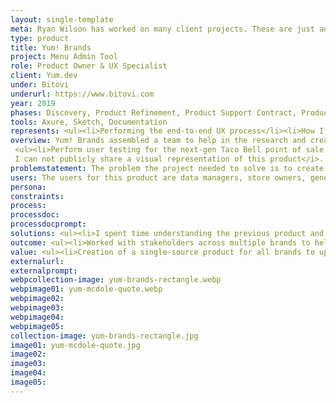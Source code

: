 ```yaml
---
layout: single-template
meta: Ryan Wilson has worked on many client projects. These are just an example of some of the excellent product design work that he could do on your project.
type: product
title: Yum! Brands
project: Menu Admin Tool
role: Product Owner & UX Specialist
client: Yum.dev
under: Bitovi
underurl: https://www.bitovi.com
year: 2019
phases: Discovery, Product Refinement, Product Support Contract, Product Review Contract
tools: Axure, Sketch, Documentation
represents: <ul><li>Performing the end-to-end UX process</li><li>How I capture and disseminate information</li><li>Collaboration across brands, teams, and pods</li><li>How I approach simplifying complexity with a focus on making a better experience for the user</li><li>How I support building teams and mentoring others</li></ul>
overview: Yum! Brands assembled a team to help in the research and creation of a menu management tool (MMT) for the brands they operate (KFC, Pizza Hut, Taco Bell) to use. I worked as the Product Owner for ~9 months on the MMT tool project before migrating to overseeing the product design and user experience research. I also helped&#58;
 <ul><li>Perform user testing for the next-gen Taco Bell point of sale (POS) system</li><li>Helped write UX job descriptions, review applications, interview, recommend for hire, and mentor and onboard new hires</li><li>Ideate and iterate a new concept for a logic-based tax creation tool</li></ul> <br> <i>NOTE&#58;
 I can not publicly share a visual representation of this product</i>.
problemstatement: The problem the project needed to solve is to create a single tool to manage all of the data that makes up products, menus, discounts, pricing, taxes, store data, etc. for KFC, Pizza Hut, and Taco Bell – US locations, to be rolled out internationally in the future. Each brand has its own glossary for how they refer to things like products, discounts, etc.
users: The users for this product are data managers, store owners, general managers, customer support staff, marketing coordinators, and tax professionals for major restaurant brands.
persona:
constraints:
process:
processdoc:
processdocprompt:
solutions: <ul><li>I spent time understanding the previous product and created documentation to help onboard new team members as Yum hired more staff</li><li>I worked with stakeholders to create a glossary that worked as a translation matrix and reference</li><li>I familiarized myself with the software and methods of input for each brand and created documentation with video examples that would live with the product to support knowledge transfer and onboarding</li><li>I advocated for the UX process and showed value in the role. I helped Yum.dev hire additional UX resources and replaced myself when I rolled off</li><li>I refined the product to work for the users, providing visual cues and textual support where needed</li></ul>
outcome: <ul><li>Worked with stakeholders across multiple brands to help to define feature timelines for the MMT product</li><li>Created documentation to live as a central source of truth and support project onboarding</li><li>Defined initial interface patterns for MMT product</li><li>Assisted in sprint planning, writing user stories, and pulling together resources for issues</li><li>Worked alongside stakeholders, BA’s, Tech Leads, POs, and Developers to define and align project needs</li><li>Researched, ideated, and iterated through features with stakeholders, vetted with developers and users</li><li>Deveoped concepts for the complex Tax Logic Builder feature</li>Helped to build & mentor Yum.dev’s UX team<li>Helped Bitovi create a lasting relationship with Yum</li></ul>
value: <ul><li>Creation of a single-source product for all brands to update menus, products, deals, coupons, store details, and depletion information</li> <li>Improved user flow through the system</li> <li>Single location for cross-brand customer support</li> <li>Improved tax creation system <a href="http://localhost:4000/references/#McDole">See Matt McDole reference</a></li> </ul>
externalurl:
externalprompt:
webpcollection-image: yum-brands-rectangle.webp
webpimage01: yum-mcdole-quote.webp
webpimage02:
webpimage03:
webpimage04:
webpimage05:
collection-image: yum-brands-rectangle.jpg
image01: yum-mcdole-quote.jpg
image02:
image03:
image04:
image05:
---
```

